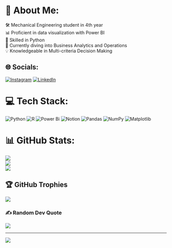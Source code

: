 # 💫 About Me:
🛠️ Mechanical Engineering student in 4th year<br>📊 Proficient in data visualization with Power BI<br>🐍 Skilled in Python<br>🧠 Currently diving into Business Analytics and Operations<br>💡 Knowledgeable in Multi-criteria Decision Making


## 🌐 Socials:
[![Instagram](https://img.shields.io/badge/Instagram-%23E4405F.svg?logo=Instagram&logoColor=white)](https://instagram.com/govind_2307) [![LinkedIn](https://img.shields.io/badge/LinkedIn-%230077B5.svg?logo=linkedin&logoColor=white)](https://linkedin.com/in/govindpurohit2307) 

# 💻 Tech Stack:
![Python](https://img.shields.io/badge/python-3670A0?style=for-the-badge&logo=python&logoColor=ffdd54) ![R](https://img.shields.io/badge/r-%23276DC3.svg?style=for-the-badge&logo=r&logoColor=white) ![Power Bi](https://img.shields.io/badge/power_bi-F2C811?style=for-the-badge&logo=powerbi&logoColor=black) ![Notion](https://img.shields.io/badge/Notion-%23000000.svg?style=for-the-badge&logo=notion&logoColor=white) ![Pandas](https://img.shields.io/badge/pandas-%23150458.svg?style=for-the-badge&logo=pandas&logoColor=white) ![NumPy](https://img.shields.io/badge/numpy-%23013243.svg?style=for-the-badge&logo=numpy&logoColor=white) ![Matplotlib](https://img.shields.io/badge/Matplotlib-%23ffffff.svg?style=for-the-badge&logo=Matplotlib&logoColor=black)
# 📊 GitHub Stats:
![](https://github-readme-stats.vercel.app/api?username=Govind2307&theme=darcula&hide_border=false&include_all_commits=true&count_private=false)<br/>
![](https://github-readme-streak-stats.herokuapp.com/?user=Govind2307&theme=darcula&hide_border=false)<br/>
![](https://github-readme-stats.vercel.app/api/top-langs/?username=Govind2307&theme=darcula&hide_border=false&include_all_commits=true&count_private=false&layout=compact)

## 🏆 GitHub Trophies
![](https://github-profile-trophy.vercel.app/?username=Govind2307&theme=radical&no-frame=false&no-bg=true&margin-w=4)

### ✍️ Random Dev Quote
![](https://quotes-github-readme.vercel.app/api?type=horizontal&theme=dark)

---
[![](https://visitcount.itsvg.in/api?id=Govind2307&icon=2&color=0)](https://visitcount.itsvg.in)

<!-- Proudly created with GPRM ( https://gprm.itsvg.in ) -->
